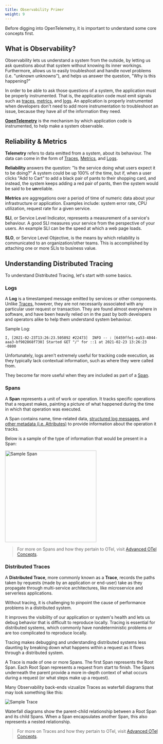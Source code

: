 ```yaml
---
title: Observability Primer
weight: 9
---
```


Before digging into OpenTelemetry, it is important to understand some core
concepts first.

## What is Observability?

Observability lets us understand a system from the outside, by letting us ask
questions about that system without knowing its inner workings. Furthermore,
allows us to easily troubleshoot and handle novel problems (i.e. "unknown
unknowns”), and helps us answer the question, "Why is this happening?"

In order to be able to ask those questions of a system, the application must be
properly instrumented. That is, the application code must emit signals such as
[traces](/docs/concepts/observability-primer/#distributed-traces),
[metrics](/docs/concepts/observability-primer/#reliability--metrics), and
[logs](/docs/concepts/observability-primer/#logs). An application is properly
instrumented when developers don't need to add more instrumentation to
troubleshoot an issue, because they have all of the information they need.

[**OpenTelemetry**](/docs/concepts/what-is-opentelemetry) is the mechanism by
which application code is instrumented, to help make a system observable.

## Reliability & Metrics

**Telemetry** refers to data emitted from a system, about its behaviour. The
data can come in the form of [Traces](#distributed-traces),
[Metrics](#reliability--metrics), and [Logs](#logs).

**Reliability** answers the question: "Is the service doing what users expect it
to be doing?” A system could be up 100% of the time, but if, when a user clicks
"Add to Cart” to add a black pair of pants to their shopping card, and instead,
the system keeps adding a red pair of pants, then the system would be said to be
**un**reliable.

**Metrics** are aggregations over a period of time of numeric data about your
infrastructure or application. Examples include: system error rate, CPU
utilization, request rate for a given service.

**SLI**, or Service Level Indicator, represents a measurement of a service's
behaviour. A good SLI measures your service from the perspective of your users.
An example SLI can be the speed at which a web page loads.

**SLO**, or Service Level Objective, is the means by which reliability is
communicated to an organization/other teams. This is accomplished by attaching
one or more SLIs to business value.

## Understanding Distributed Tracing

To understand Distributed Tracing, let's start with some basics.

### Logs

A **Log** is a timestamped message emitted by services or other components.
Unlike [Traces](#distributed-traces), however, they are not necessarily
associated with any particular user request or transaction. They are found
almost everywhere in software, and have been heavily relied on in the past by
both developers and operators alike to help them understand system behaviour.

Sample Log:

```text
I, [2021-02-23T13:26:23.505892 #22473]  INFO -- : [6459ffe1-ea53-4044-aaa3-bf902868f730] Started GET "/" for ::1 at 2021-02-23 13:26:23 -0800
```

Unfortunately, logs aren't extremely useful for tracking code execution, as they
typically lack contextual information, such as where they were called from.

They become far more useful when they are included as part of a [Span](#spans).

### Spans

A **Span** represents a unit of work or operation. It tracks specific operations
that a request makes, painting a picture of what happened during the time in
which that operation was executed.

A Span contains name, time-related data,
[structured log messages](/docs/concepts/otel-concepts/#span-events), and
[other metadata (i.e. Attributes)](/docs/concepts/otel-concepts/#attributes) to
provide information about the operation it tracks.

Below is a sample of the type of information that would be present in a Span:

<img src="/img/span_visualization.png" alt="Sample Span" width="300"/>

> For more on Spans and how they pertain to OTel, visit
> [Advanced OTel Concepts](/docs/concepts/otel-concepts/#spans-in-opentelemetry).

### Distributed Traces

A **Distributed Trace**, more commonly known as a **Trace**, records the paths
taken by requests (made by an application or end-user) take as they propagate
through multi-service architectures, like microservice and serverless
applications.

Without tracing, it is challenging to pinpoint the cause of performance problems
in a distributed system.

It improves the visibility of our application or system's health and lets us
debug behavior that is difficult to reproduce locally. Tracing is essential for
distributed systems, which commonly have nondeterministic problems or are too
complicated to reproduce locally.

Tracing makes debugging and understanding distributed systems less daunting by
breaking down what happens within a request as it flows through a distributed
system.

A Trace is made of one or more Spans. The first Span represents the Root Span.
Each Root Span represents a request from start to finish. The Spans underneath
the parent provide a more in-depth context of what occurs during a request (or
what steps make up a request).

Many Observability back-ends vizualize Traces as waterfall diagrams that may
look something like this:

![Sample Trace](/img/waterfall_trace.png "trace waterfall diagram")

Waterfall diagrams show the parent-child relationship between a Root Span and
its child Spans. When a Span encapsulates another Span, this also represents a
nested relationship.

> For more on Traces and how they pertain to OTel, visit
> [Advanced OTel Concepts](/docs/concepts/otel-concepts/#tracing-in-opentelemetry).
